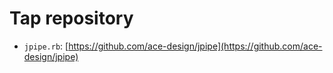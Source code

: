 # Tap repository

- `jpipe.rb`: [https://github.com/ace-design/jpipe](https://github.com/ace-design/jpipe)